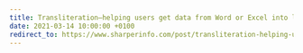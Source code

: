 ```yaml
---
title: Transliteration—helping users get data from Word or Excel into legacy systems
date: 2021-03-14 10:00:00 +0100
redirect_to: https://www.sharperinfo.com/post/transliteration-helping-users-get-data-from-word-or-excel-into-legacy-systems
---
```

